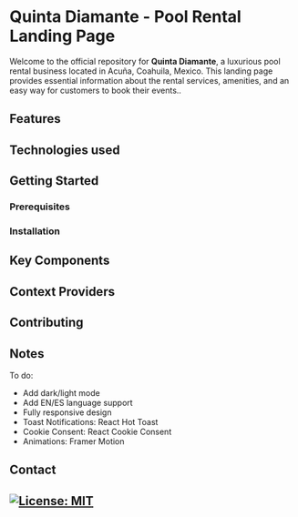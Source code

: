 # Quinta Diamante - Pool Rental Landing Page

Welcome to the official repository for **Quinta Diamante**, a luxurious pool rental business located in Acuña, Coahuila, Mexico. This landing page provides essential information about the rental services, amenities, and an easy way for customers to book their events..

## Features

## Technologies used

## Getting Started

### Prerequisites

### Installation 

## Key Components

## Context Providers 

## Contributing

## Notes

To do: 
- Add dark/light mode
- Add EN/ES language support
- Fully responsive design
- Toast Notifications: React Hot Toast
- Cookie Consent: React Cookie Consent
- Animations: Framer Motion

## Contact 

## [![License: MIT](https://img.shields.io/badge/License-MIT-yellow.svg)](https://opensource.org/licenses/MIT)
